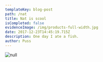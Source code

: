 ```yaml
---
templateKey: blog-post
path: /nat
title: Nat is scool
isCompleted: false
evidenceImage: /img/products-full-width.jpg
date: 2017-12-23T14:45:19.715Z
description: One day I ate a fish.
author: Puss
---
```

![null](/img/flamingo.jpg)
